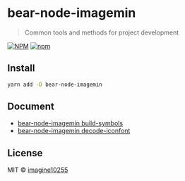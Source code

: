 # bear-node-imagemin

> Common tools and methods for project development

[![NPM](https://img.shields.io/npm/v/bear-node-imagemin.svg)](https://www.npmjs.com/package/bear-node-imagemin)
[![npm](https://img.shields.io/npm/dm/bear-node-imagemin.svg)](https://www.npmjs.com/package/bear-node-imagemin)


## Install

```bash
yarn add -D bear-node-imagemin
```

## Document

- [bear-node-imagemin build-symbols](./docs/build-symbols.md)
- [bear-node-imagemin decode-iconfont](./docs/decode-iconfont.md)

## License

MIT © [imagine10255](https://github.com/imagine10255)
